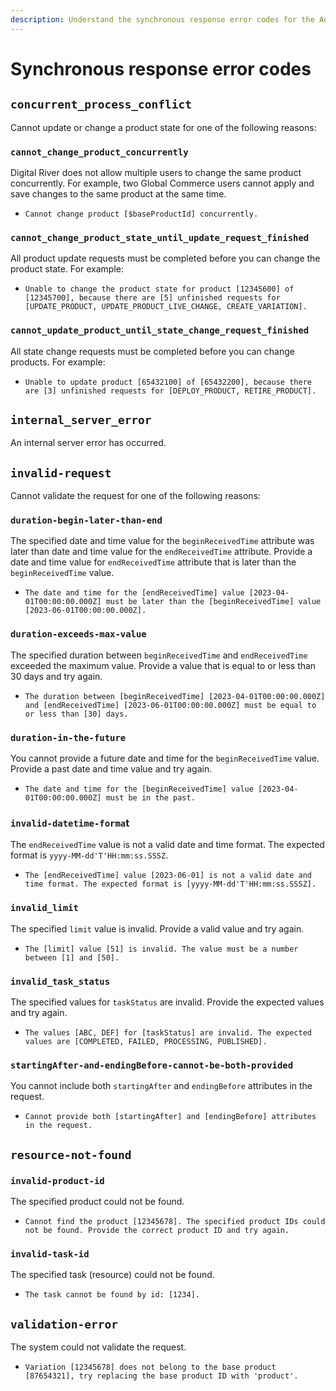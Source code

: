 ```yaml
---
description: Understand the synchronous response error codes for the Admin API.
---
```


# Synchronous response error codes

## `concurrent_process_conflict`

Cannot update or change a product state for one of the following reasons:

### `cannot_change_product_concurrently`

Digital River does not allow multiple users to change the same product concurrently. For example, two Global Commerce users cannot apply and save changes to the same product at the same time.

* `Cannot change product [$baseProductId] concurrently.`

### `cannot_change_product_state_until_update_request_finished`

All product update requests must be completed before you can change the product state. For example:

* `Unable to change the product state for product [12345600] of [12345700], because there are [5] unfinished requests for [UPDATE_PRODUCT, UPDATE_PRODUCT_LIVE_CHANGE, CREATE_VARIATION].`

### `cannot_update_product_until_state_change_request_finished`

All state change requests must be completed before you can change products. For example:

* `Unable to update product [65432100] of [65432200], because there are [3] unfinished requests for [DEPLOY_PRODUCT, RETIRE_PRODUCT].`&#x20;

## `internal_server_error`

An internal server error has occurred.

## `invalid-request`

Cannot validate the request for one of the following reasons:

### `duration-begin-later-than-end`

The specified date and time value for the `beginReceivedTime` attribute was later than date and time value for the `endReceivedTime` attribute. Provide a date and time value for `endReceivedTime` attribute that is later than the `beginReceivedTime` value.

* `The date and time for the [endReceivedTime] value [2023-04-01T00:00:00.000Z] must be later than the [beginReceivedTime] value [2023-06-01T00:00:00.000Z].`

### `duration-exceeds-max-value`

The  specified duration between `beginReceivedTime`  and `endReceivedTime`  exceeded the maximum value. Provide a value that is equal to or less than 30 days and try again.

* `The duration between [beginReceivedTime] [2023-04-01T00:00:00.000Z] and [endReceivedTime] [2023-06-01T00:00:00.000Z] must be equal to or less than [30] days.`

### `duration-in-the-future`

You cannot provide a future date and time for the `beginReceivedTime` value. Provide a past date and time value and try again.

* `The date and time for the [beginReceivedTime] value [2023-04-01T00:00:00.000Z] must be in the past.`

### `invalid-datetime-forma`t

The `endReceivedTime` value is not a valid date and time format. The expected format is `yyyy-MM-dd'T'HH:mm:ss.SSSZ`.

* `The [endReceivedTime] value [2023-06-01] is not a valid date and time format. The expected format is [yyyy-MM-dd'T'HH:mm:ss.SSSZ].`

### `invalid_limit`

The specified `limit` value is invalid. Provide a valid value and try again.

* `The [limit] value [51] is invalid. The value must be a number between [1] and [50].`

### `invalid_task_status`

The specified values for `taskStatus` are invalid. Provide the expected values and try again.

* `The values [ABC, DEF] for [taskStatus] are invalid. The expected values are [COMPLETED, FAILED, PROCESSING, PUBLISHED].`

### `startingAfter-and-endingBefore-cannot-be-both-provided`

You cannot include both `startingAfter` and `endingBefore` attributes in the request.

* `Cannot provide both [startingAfter] and [endingBefore] attributes in the request.`

## `resource-not-found`

### `invalid-product-id`

The specified product could not be found.

* `Cannot find the product [12345678]. The specified product IDs could not be found. Provide the correct product ID and try again.`

### `invalid-task-id`

The specified task (resource) could not be found.

* `The task cannot be found by id: [1234].`

## `validation-error`

The system could not validate the request.&#x20;

* `Variation [12345678] does not belong to the base product [87654321], try replacing the base product ID with 'product'.`
